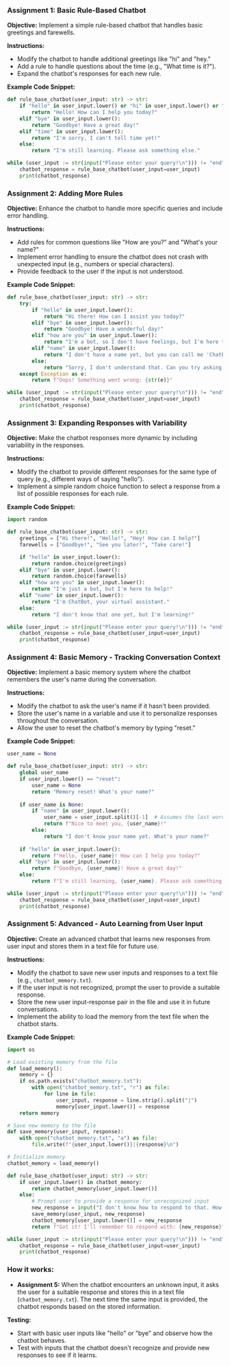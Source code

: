 
### Assignment 1: Basic Rule-Based Chatbot
**Objective:** Implement a simple rule-based chatbot that handles basic greetings and farewells.

**Instructions:**
- Modify the chatbot to handle additional greetings like "hi" and "hey."
- Add a rule to handle questions about the time (e.g., "What time is it?").
- Expand the chatbot's responses for each new rule.

**Example Code Snippet:**
```python
def rule_base_chatbot(user_input: str) -> str:
    if "hello" in user_input.lower() or "hi" in user_input.lower() or "hey" in user_input.lower():
        return "Hello! How can I help you today?"
    elif "bye" in user_input.lower():
        return "Goodbye! Have a great day!"
    elif "time" in user_input.lower():
        return "I'm sorry, I can't tell time yet!"
    else:
        return "I'm still learning. Please ask something else."

while (user_input := str(input("Please enter your query!\n"))) != "end":
    chatbot_response = rule_base_chatbot(user_input=user_input)
    print(chatbot_response)
```

### Assignment 2: Adding More Rules
**Objective:** Enhance the chatbot to handle more specific queries and include error handling.

**Instructions:**
- Add rules for common questions like "How are you?" and "What's your name?"
- Implement error handling to ensure the chatbot does not crash with unexpected input (e.g., numbers or special characters).
- Provide feedback to the user if the input is not understood.

**Example Code Snippet:**
```python
def rule_base_chatbot(user_input: str) -> str:
    try:
        if "hello" in user_input.lower():
            return "Hi there! How can I assist you today?"
        elif "bye" in user_input.lower():
            return "Goodbye! Have a wonderful day!"
        elif "how are you" in user_input.lower():
            return "I'm a bot, so I don't have feelings, but I'm here to help!"
        elif "name" in user_input.lower():
            return "I don't have a name yet, but you can call me 'ChatBot'."
        else:
            return "Sorry, I don't understand that. Can you try asking in a different way?"
    except Exception as e:
        return f"Oops! Something went wrong: {str(e)}"

while (user_input := str(input("Please enter your query!\n"))) != "end":
    chatbot_response = rule_base_chatbot(user_input=user_input)
    print(chatbot_response)
```

### Assignment 3: Expanding Responses with Variability
**Objective:** Make the chatbot responses more dynamic by including variability in the responses.

**Instructions:**
- Modify the chatbot to provide different responses for the same type of query (e.g., different ways of saying "hello").
- Implement a simple random choice function to select a response from a list of possible responses for each rule.

**Example Code Snippet:**
```python
import random

def rule_base_chatbot(user_input: str) -> str:
    greetings = ["Hi there!", "Hello!", "Hey! How can I help?"]
    farewells = ["Goodbye!", "See you later!", "Take care!"]

    if "hello" in user_input.lower():
        return random.choice(greetings)
    elif "bye" in user_input.lower():
        return random.choice(farewells)
    elif "how are you" in user_input.lower():
        return "I'm just a bot, but I'm here to help!"
    elif "name" in user_input.lower():
        return "I'm ChatBot, your virtual assistant."
    else:
        return "I don't know that one yet, but I'm learning!"

while (user_input := str(input("Please enter your query!\n"))) != "end":
    chatbot_response = rule_base_chatbot(user_input=user_input)
    print(chatbot_response)
```

### Assignment 4: Basic Memory - Tracking Conversation Context
**Objective:** Implement a basic memory system where the chatbot remembers the user's name during the conversation.

**Instructions:**
- Modify the chatbot to ask the user's name if it hasn't been provided.
- Store the user's name in a variable and use it to personalize responses throughout the conversation.
- Allow the user to reset the chatbot's memory by typing "reset."

**Example Code Snippet:**
```python
user_name = None

def rule_base_chatbot(user_input: str) -> str:
    global user_name
    if user_input.lower() == "reset":
        user_name = None
        return "Memory reset! What's your name?"
    
    if user_name is None:
        if "name" in user_input.lower():
            user_name = user_input.split()[-1]  # Assumes the last word is the user's name
            return f"Nice to meet you, {user_name}!"
        else:
            return "I don't know your name yet. What's your name?"
    
    if "hello" in user_input.lower():
        return f"Hello, {user_name}! How can I help you today?"
    elif "bye" in user_input.lower():
        return f"Goodbye, {user_name}! Have a great day!"
    else:
        return f"I'm still learning, {user_name}. Please ask something else."

while (user_input := str(input("Please enter your query!\n"))) != "end":
    chatbot_response = rule_base_chatbot(user_input=user_input)
    print(chatbot_response)
```

### Assignment 5: Advanced - Auto Learning from User Input
**Objective:** Create an advanced chatbot that learns new responses from user input and stores them in a text file for future use.

**Instructions:**
- Modify the chatbot to save new user inputs and responses to a text file (e.g., `chatbot_memory.txt`).
- If the user input is not recognized, prompt the user to provide a suitable response.
- Store the new user input-response pair in the file and use it in future conversations.
- Implement the ability to load the memory from the text file when the chatbot starts.

**Example Code Snippet:**
```python
import os

# Load existing memory from the file
def load_memory():
    memory = {}
    if os.path.exists("chatbot_memory.txt"):
        with open("chatbot_memory.txt", "r") as file:
            for line in file:
                user_input, response = line.strip().split("|")
                memory[user_input.lower()] = response
    return memory

# Save new memory to the file
def save_memory(user_input, response):
    with open("chatbot_memory.txt", "a") as file:
        file.write(f"{user_input.lower()}|{response}\n")

# Initialize memory
chatbot_memory = load_memory()

def rule_base_chatbot(user_input: str) -> str:
    if user_input.lower() in chatbot_memory:
        return chatbot_memory[user_input.lower()]
    else:
        # Prompt user to provide a response for unrecognized input
        new_response = input("I don't know how to respond to that. How should I respond?\n")
        save_memory(user_input, new_response)
        chatbot_memory[user_input.lower()] = new_response
        return f"Got it! I'll remember to respond with: {new_response}"

while (user_input := str(input("Please enter your query!\n"))) != "end":
    chatbot_response = rule_base_chatbot(user_input=user_input)
    print(chatbot_response)
```

### How it works:
- **Assignment 5:** When the chatbot encounters an unknown input, it asks the user for a suitable response and stores this in a text file (`chatbot_memory.txt`). The next time the same input is provided, the chatbot responds based on the stored information.

**Testing:**
- Start with basic user inputs like "hello" or "bye" and observe how the chatbot behaves.
- Test with inputs that the chatbot doesn't recognize and provide new responses to see if it learns.

